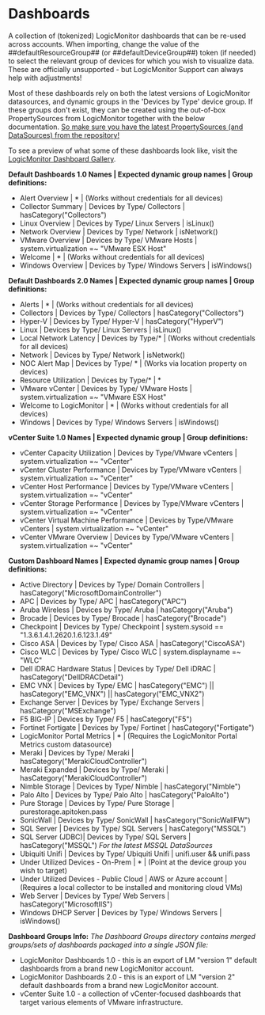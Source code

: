 # Dashboards

A collection of (tokenized) LogicMonitor dashboards that can be re-used across accounts. When importing, change the value of the ##defaultResourceGroup## (or ##defaultDeviceGroup##) token (if needed) to select the relevant group of devices for which you wish to visualize data. These are officially unsupported - but LogicMonitor Support can always help with adjustments!

Most of these dashboards rely on both the latest versions of LogicMonitor datasources, and dynamic groups in the 'Devices by Type' device group. If these groups don't exist, they can be created using the out-of-box PropertySources from LogicMonitor together with the below documentation. [So make sure you have the latest PropertySources (and DataSources) from the repository!](https://www.logicmonitor.com/support/settings/logicmodules/keeping-your-datasources-up-to-date/)

To see a preview of what some of these dashboards look like, visit the [LogicMonitor Dashboard Gallery](https://www.logicmonitor.com/sales/dashboards/index.html).

**Default Dashboards 1.0 Names | Expected dynamic group names | Group definitions:**

- Alert Overview | * | (Works without credentials for all devices)
- Collector Summary | Devices by Type/ Collectors | hasCategory("Collectors")
- Linux Overview | Devices by Type/ Linux Servers | isLinux() 
- Network Overview | Devices by Type/ Network | isNetwork()
- VMware Overview | Devices by Type/ VMware Hosts | system.virtualization =~ "VMware ESX Host"
- Welcome | * | (Works without credentials for all devices)
- Windows Overview | Devices by Type/ Windows Servers | isWindows()

**Default Dashboards 2.0 Names | Expected dynamic group names | Group definitions:**

- Alerts | * | (Works without credentials for all devices)
- Collectors | Devices by Type/ Collectors | hasCategory("Collectors")
- Hyper-V | Devices by Type/ Hyper-V | hasCategory("HyperV")
- Linux | Devices by Type/ Linux Servers | isLinux()
- Local Network Latency | Devices by Type/* | (Works without credentials for all devices)
- Network | Devices by Type/ Network | isNetwork()
- NOC Alert Map | Devices by Type/ * | (Works via location property on devices)
- Resource Utilization | Devices by Type/* | *
- VMware vCenter | Devices by Type/ VMware Hosts | system.virtualization =~ "VMware ESX Host"
- Welcome to LogicMonitor | * | (Works without credentials for all devices)
- Windows | Devices by Type/ Windows Servers | isWindows()

**vCenter Suite 1.0 Names | Expected dynamic group | Group definitions:**

- vCenter Capacity Utilization | Devices by Type/VMware vCenters | system.virtualization =~ "vCenter"
- vCenter Cluster Performance | Devices by Type/VMware vCenters | system.virtualization =~ "vCenter"
- vCenter Host Performance | Devices by Type/VMware vCenters | system.virtualization =~ "vCenter"
- vCenter Storage Performance | Devices by Type/VMware vCenters | system.virtualization =~ "vCenter"
- vCenter Virtual Machine Performance | Devices by Type/VMware vCenters | system.virtualization =~ "vCenter"
- vCenter VMware Overview | Devices by Type/VMware vCenters | system.virtualization =~ "vCenter"

**Custom Dashboard Names | Expected dynamic group names | Group definitions:**

- Active Directory | Devices by Type/ Domain Controllers | hasCategory("MicrosoftDomainController")
- APC | Devices by Type/ APC | hasCategory("APC")
- Aruba Wireless | Devices by Type/ Aruba | hasCategory("Aruba")
- Brocade | Devices by Type/ Brocade | hasCategory("Brocade")
- Checkpoint | Devices by Type/ Checkpoint | system.sysoid == "1.3.6.1.4.1.2620.1.6.123.1.49"
- Cisco ASA | Devices by Type/ Cisco ASA | hasCategory("CiscoASA")
- Cisco WLC | Devices by Type/ Cisco WLC | system.displayname =~ "WLC"
- Dell iDRAC Hardware Status | Devices by Type/ Dell iDRAC | hasCategory("DellDRACDetail")
- EMC VNX | Devices by Type/ EMC | hasCategory("EMC") || hasCategory("EMC_VNX") || hasCategory("EMC_VNX2")
- Exchange Server | Devices by Type/ Exchange Servers | hasCategory("MSExchange")
- F5 BIG-IP | Devices by Type/ F5 | hasCategory("F5")
- Fortinet Fortigate | Devices by Type/ Fortinet | hasCategory("Fortigate")
- LogicMonitor Portal Metrics | * | (Requires the LogicMonitor Portal Metrics custom datasource)
- Meraki | Devices by Type/ Meraki | hasCategory("MerakiCloudController")
- Meraki  Expanded | Devices by Type/ Meraki | hasCategory("MerakiCloudController")
- Nimble Storage | Devices by Type/ Nimble | hasCategory("Nimble")
- Palo Alto | Devices by Type/ Palo Alto | hasCategory("PaloAlto")
- Pure Storage | Devices by Type/ Pure Storage | purestorage.apitoken.pass
- SonicWall | Devices by Type/ SonicWall | hasCategory("SonicWallFW")
- SQL Server | Devices by Type/ SQL Servers | hasCategory("MSSQL")
- SQL Server (JDBC)| Devices by Type/ SQL Servers | hasCategory("MSSQL")  *For the latest MSSQL DataSources*
- Ubiquiti Unifi | Devices by Type/ Ubiquiti Unifi | unifi.user && unifi.pass
- Under Utilized Devices - On-Prem | * | (Point at the device group you wish to target)
- Under Utilized Devices - Public Cloud | AWS or Azure account | (Requires a local collector to be installed and monitoring cloud VMs)
- Web Server | Devices by Type/ Web Servers | hasCategory("MicrosoftIIS")
- Windows DHCP Server | Devices by Type/ Windows Servers | isWindows()

**Dashboard Groups Info:**
*The Dashboard Groups directory contains merged groups/sets of dashboards packaged into a single JSON file:*
- LogicMonitor Dashboards 1.0 - this is an export of LM "version 1" default dashboards from a brand new LogicMonitor account.
- LogicMonitor Dashboards 2.0 - this is an export of LM "version 2" default dashboards from a brand new LogicMonitor account.
- vCenter Suite 1.0 - a collection of vCenter-focused dashboards that target various elements of VMware infrastructure.
